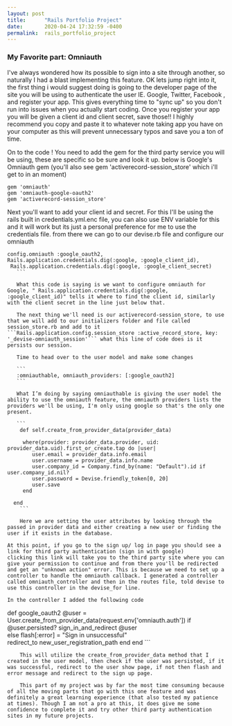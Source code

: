 ```yaml
---
layout: post
title:      "Rails Portfolio Project"
date:       2020-04-24 17:32:59 -0400
permalink:  rails_portfolio_project
---
```


### My Favorite part: Omniauth


I've always wondered how its possible to sign into a site through another, so naturally  I had a blast implementing this feature. OK lets jump right into it, the first thing i would suggest doing is going to the developer page of the site you will be using to authenticate the user IE. Google, Twitter, Facebook , and register your app. This gives everything time to "sync up" so you don't run into issues when you actually start coding. Once you register your app you will be given a client id and client secret, save those!! I highly recommend you copy and paste it to whatever note taking app you have on your computer as this will prevent unnecessary typos and save you a ton of time.

On to the code !
You need to add the gem for the third party service you will be using, these are specific so be sure and look it up. below is Google's Omniauth gem (you'll also see gem 'activerecord-session_store' which i'll get to in an moment)
```
gem 'omniauth'
gem 'omniauth-google-oauth2'
gem 'activerecord-session_store'
```
 Next you'll want to add your client id and secret. For this I'll be using the rails built in credentials.yml.enc file, you can also use ENV variable for this and it will work but its just a personal preference for me to use the credentials file. 
 from there we can go to our devise.rb file and configure our omniauth
 
 ```
 config.omniauth :google_oauth2, Rails.application.credentials.dig(:google, :google_client_id),
  Rails.application.credentials.dig(:google, :google_client_secret)
	``` 
	
	What this code is saying is we want to configure omniauth for Google, " Rails.application.credentials.dig(:google, :google_client_id)" tells it where to find the client id, similarly with the client secret in the line just below that.
	
	The next thing we'll need is our activerecord-session_store, to use that we will add to our initializers folder and file called session_store.rb and add to it ```Rails.application.config.session_store :active_record_store, key: '_devise-omniauth_session'``` what this line of code does is it persists our session.
	
	Time to head over to the user model and make some changes
	
	```
	:omniauthable, omniauth_providers: [:google_oauth2]
	```
	
	What I’m doing by saying omniauthable is giving the user model the ability to use the omniauth feature, the omniauth providers lists the providers we'll be using, I'm only using google so that's the only one present.
	
	```
	 def self.create_from_provider_data(provider_data)
    
      where(provider: provider_data.provider, uid: provider_data.uid).first_or_create.tap do |user|
         user.email = provider_data.info.email
         user.username = provider_data.info.name
         user.company_id = Company.find_by(name: "Default").id if user.company_id.nil?
         user.password = Devise.friendly_token[0, 20]
         user.save
      end
      
   end
	 ```
	 
	 Here we are setting the user attributes by looking through the passed in provider data and either creating a new user or finding the user if it exists in the database.
	 
At this point, if you go to the sign up/ log in page you should see a link for third party authentication (sign in with google)
clicking this link will take you to the third party site where you can give your permission to continue and from there you'll be redirected and get an "unknown action" error. This is because we need to set up a controller to handle the omniauth callback. I generated a controller called omniauth_controller and then in the routes file, told devise to use this controller in the devise_for line.

In the controller I added the following code 

```
  def google_oauth2
        @user = User.create_from_provider_data(request.env['omniauth.auth'])
          if @user.persisted?
            sign_in_and_redirect @user       
          else
            flash[:error] = "Sign in unsuccessful"  
            redirect_to new_user_registration_path
          end
    end
		```
		
		This will utilize the create_from_provider_data method that I created in the user model, then check if the user was persisted, if it was successful, redirect to the user show page, if not then flash and error message and redirect to the sign up page. 
		
		This part of my project was by far the most time consuming because of all the moving parts that go with this one feature and was definitely a great learning experience (that also tested my patience at times). Though I am not a pro at this, it does give me some confidence to complete it and try other third party authentication sites in my future projects.
